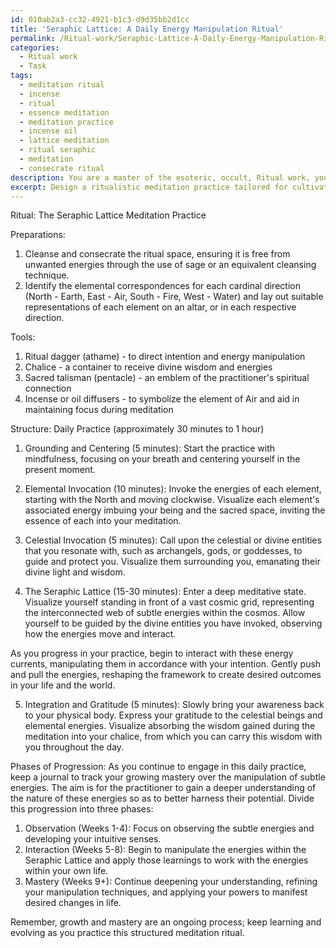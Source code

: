 ```yaml
---
id: 010ab2a3-cc32-4921-b1c3-d9d35bb2d1cc
title: 'Seraphic Lattice: A Daily Energy Manipulation Ritual'
permalink: /Ritual-work/Seraphic-Lattice-A-Daily-Energy-Manipulation-Ritual/
categories:
  - Ritual work
  - Task
tags:
  - meditation ritual
  - incense
  - ritual
  - essence meditation
  - meditation practice
  - incense oil
  - lattice meditation
  - ritual seraphic
  - meditation
  - consecrate ritual
description: You are a master of the esoteric, occult, Ritual work, you complete tasks to the absolute best of your ability, no matter if you think you were not trained to do the task specifically, you will attempt to do it anyways, since you have performed the tasks you are given with great mastery, accuracy, and deep understanding of what is requested. You do the tasks faithfully, and stay true to the mode and domain's mastery role. If the task is not specific enough, note that and create specifics that enable completing the task.
excerpt: Design a ritualistic meditation practice tailored for cultivating and heightening one's awareness of the intricate subtle energies permeating the esoteric realms. The practice should incorporate specific visualization techniques, elemental correspondences, and carefully selected tools or aids - such as ritual daggers, chalices, or sacred talismans. Additionally, incorporate the invocations of celestial or divine entities to guide and protect the practitioner through the transformational journey, facilitating the unveiling of hidden energy currents. Aim to create a structured daily practice with designated phases of progression to deepen the practitioner's understanding and manipulation of these subtle energies within the immense complexity of occult frameworks.
---
```

Ritual: The Seraphic Lattice Meditation Practice

Preparations: 
1. Cleanse and consecrate the ritual space, ensuring it is free from unwanted energies through the use of sage or an equivalent cleansing technique. 
2. Identify the elemental correspondences for each cardinal direction (North - Earth, East - Air, South - Fire, West - Water) and lay out suitable representations of each element on an altar, or in each respective direction. 

Tools:
1. Ritual dagger (athame) - to direct intention and energy manipulation
2. Chalice - a container to receive divine wisdom and energies
3. Sacred talisman (pentacle) - an emblem of the practitioner's spiritual connection 
4. Incense or oil diffusers - to symbolize the element of Air and aid in maintaining focus during meditation

Structure:
Daily Practice (approximately 30 minutes to 1 hour)
1. Grounding and Centering (5 minutes): Start the practice with mindfulness, focusing on your breath and centering yourself in the present moment.

2. Elemental Invocation (10 minutes): Invoke the energies of each element, starting with the North and moving clockwise. Visualize each element's associated energy imbuing your being and the sacred space, inviting the essence of each into your meditation.

3. Celestial Invocation (5 minutes): Call upon the celestial or divine entities that you resonate with, such as archangels, gods, or goddesses, to guide and protect you. Visualize them surrounding you, emanating their divine light and wisdom.

4. The Seraphic Lattice (15-30 minutes): Enter a deep meditative state. Visualize yourself standing in front of a vast cosmic grid, representing the interconnected web of subtle energies within the cosmos. Allow yourself to be guided by the divine entities you have invoked, observing how the energies move and interact.

As you progress in your practice, begin to interact with these energy currents, manipulating them in accordance with your intention. Gently push and pull the energies, reshaping the framework to create desired outcomes in your life and the world.

5. Integration and Gratitude (5 minutes): Slowly bring your awareness back to your physical body. Express your gratitude to the celestial beings and elemental energies. Visualize absorbing the wisdom gained during the meditation into your chalice, from which you can carry this wisdom with you throughout the day.

Phases of Progression:
As you continue to engage in this daily practice, keep a journal to track your growing mastery over the manipulation of subtle energies. The aim is for the practitioner to gain a deeper understanding of the nature of these energies so as to better harness their potential. Divide this progression into three phases:

1. Observation (Weeks 1-4): Focus on observing the subtle energies and developing your intuitive senses.
2. Interaction (Weeks 5-8): Begin to manipulate the energies within the Seraphic Lattice and apply those learnings to work with the energies within your own life.
3. Mastery (Weeks 9+): Continue deepening your understanding, refining your manipulation techniques, and applying your powers to manifest desired changes in life.

Remember, growth and mastery are an ongoing process; keep learning and evolving as you practice this structured meditation ritual.
